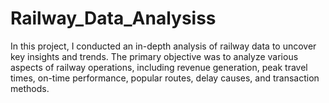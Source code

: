 # Railway_Data_Analysiss
In this project, I conducted an in-depth analysis of railway data to uncover key insights and trends. The primary objective was to analyze various aspects of railway operations, including revenue generation, peak travel times, on-time performance, popular routes, delay causes, and transaction methods.
